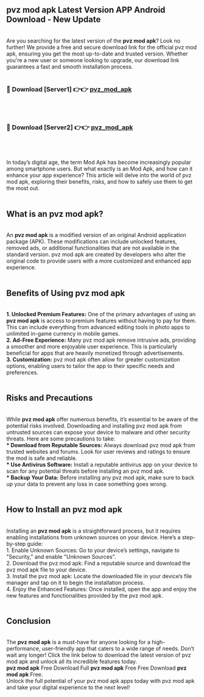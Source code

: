 ## pvz mod apk Latest Version APP Android Download - New Update
<br>
Are you searching for the latest version of the <strong>pvz mod apk</strong>? Look no further! We provide a free and secure download link for the official pvz mod apk, ensuring you get the most up-to-date and trusted version. Whether you're a new user or someone looking to upgrade, our download link guarantees a fast and smooth installation process.
<br>
<br>
<h3>🔴 Download [Server1] 👉👉 <a href="https://modyolo.store/pvz+mod+apk">pvz_mod_apk</a></h3><br>
<br>
<h3>🔴 Download [Server2] 👉👉 <a href="https://modyolo.store/pvz+mod+apk">pvz_mod_apk</a></h3><br>
<br>
<br>
In today’s digital age, the term Mod Apk has become increasingly popular among smartphone users. But what exactly is an Mod Apk, and how can it enhance your app experience? This article will delve into the world of pvz mod apk, exploring their benefits, risks, and how to safely use them to get the most out.
<br>
<br>
<h2>What is an pvz mod apk?</h2>
<br>
An <strong>pvz mod apk</strong> is a modified version of an original Android application package (APK). These modifications can include unlocked features, removed ads, or additional functionalities that are not available in the standard version. pvz mod apk are created by developers who alter the original code to provide users with a more customized and enhanced app experience.
<br>
<br>
<h2>Benefits of Using pvz mod apk</h2>
<br>
<strong> 1. Unlocked Premium Features:</strong> One of the primary advantages of using an <strong>pvz mod apk</strong> is access to premium features without having to pay for them. This can include everything from advanced editing tools in photo apps to unlimited in-game currency in mobile games.
<br>
<strong> 2. Ad-Free Experience:</strong> Many pvz mod apk remove intrusive ads, providing a smoother and more enjoyable user experience. This is particularly beneficial for apps that are heavily monetized through advertisements.
<br>
<strong> 3. Customization:</strong> pvz mod apk often allow for greater customization options, enabling users to tailor the app to their specific needs and preferences.
<br>
<br>
<h2>Risks and Precautions</h2>
<br>
While <strong>pvz mod apk</strong> offer numerous benefits, it’s essential to be aware of the potential risks involved. Downloading and installing pvz mod apk from untrusted sources can expose your device to malware and other security threats. Here are some precautions to take:
<br>
<strong> * Download from Reputable Sources:</strong> Always download pvz mod apk from trusted websites and forums. Look for user reviews and ratings to ensure the mod is safe and reliable.
<br>
<strong> * Use Antivirus Software:</strong> Install a reputable antivirus app on your device to scan for any potential threats before installing an pvz mod apk.
<br>
<strong> * Backup Your Data:</strong> Before installing any pvz mod apk, make sure to back up your data to prevent any loss in case something goes wrong.
<br>
<br>
<h2>How to Install an pvz mod apk</h2>
<br>
Installing an <strong>pvz mod apk</strong> is a straightforward process, but it requires enabling installations from unknown sources on your device. Here’s a step-by-step guide:
<br>
 1. Enable Unknown Sources: Go to your device’s settings, navigate to "Security," and enable "Unknown Sources".
<br>
 2. Download the pvz mod apk: Find a reputable source and download the pvz mod apk file to your device.
<br>
 3. Install the pvz mod apk: Locate the downloaded file in your device’s file manager and tap on it to begin the installation process.
<br>
 4. Enjoy the Enhanced Features: Once installed, open the app and enjoy the new features and functionalities provided by the pvz mod apk.
<br>
<br>
<h2><strong>Conclusion</strong></h2>
<br>
The <strong>pvz mod apk</strong> is a must-have for anyone looking for a high-performance, user-friendly app that caters to a wide range of needs. Don’t wait any longer! Click the link below to download the latest version of pvz mod apk and unlock all its incredible features today.
<br>
<strong>pvz mod apk</strong> Free Download Full <strong>pvz mod apk</strong> Free Free Download <strong>pvz mod apk</strong> Free.
<br>
Unlock the full potential of your pvz mod apk apps today with pvz mod apk and take your digital experience to the next level!